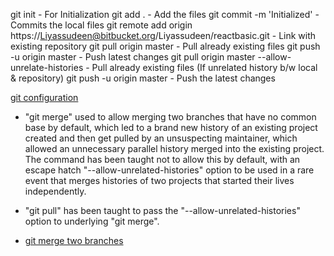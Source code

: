  git init - For Initialization
 git add . - Add the files
 git commit -m 'Initialized' - Commits the local files
 git remote add origin https://Liyassudeen@bitbucket.org/Liyassudeen/reactbasic.git - Link with existing repository
 git pull origin master - Pull already existing files
 git push -u origin master - Push latest changes
 git pull origin master --allow-unrelate-histories - Pull already existing files (If unrelated history b/w local & repository)
 git push -u origin master - Push the latest changes


 [git configuration](https://help.github.com/articles/adding-an-existing-project-to-github-using-the-command-line/)
* "git merge" used to allow merging two branches that have no common
   base by default, which led to a brand new history of an existing
   project created and then get pulled by an unsuspecting maintainer,
   which allowed an unnecessary parallel history merged into the
   existing project.  The command has been taught not to allow this by
   default, with an escape hatch "--allow-unrelated-histories" option
   to be used in a rare event that merges histories of two projects
   that started their lives independently.
 * "git pull" has been taught to pass the "--allow-unrelated-histories"
   option to underlying "git merge".
   
  * [git merge two branches](https://github.com/git/git/blob/master/Documentation/RelNotes/2.9.0.txt#L58-L68)